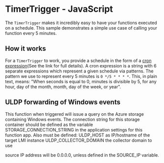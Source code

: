 # TimerTrigger - JavaScript

The `TimerTrigger` makes it incredibly easy to have your functions executed on a schedule. This sample demonstrates a simple use case of calling your function every 5 minutes.

## How it works

For a `TimerTrigger` to work, you provide a schedule in the form of a [cron expression](https://en.wikipedia.org/wiki/Cron#CRON_expression)(See the link for full details). A cron expression is a string with 6 separate expressions which represent a given schedule via patterns. The pattern we use to represent every 5 minutes is `0 */5 * * * *`. This, in plain text, means: "When seconds is equal to 0, minutes is divisible by 5, for any hour, day of the month, month, day of the week, or year".

## ULDP forwarding of Windows events

This function when triggered will issue a query on the Azure storage containing Windows events.
The connection string for this storage container should be defined as the variable
STORAGE_CONNECTION_STRING in the application settings for this function app.
Also must be defined:
ULDP_HOST as IP/hostname of the target LMI instance
ULDP_COLLECTOR_DOMAIN the collector domain to use

source IP address will be 0.0.0.0, unless defined in the SOURCE_IP variable.